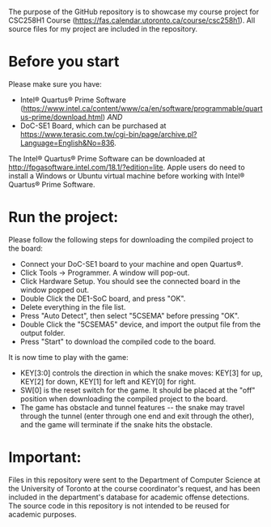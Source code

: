 The purpose of the GitHub repository is to showcase my course project for CSC258H1 Course (https://fas.calendar.utoronto.ca/course/csc258h1). All source files for my project are included in the repository.

# Before you start
Please make sure you have:
- Intel® Quartus® Prime Software (https://www.intel.ca/content/www/ca/en/software/programmable/quartus-prime/download.html) _AND_ 
- DoC-SE1 Board, which can be purchased at https://www.terasic.com.tw/cgi-bin/page/archive.pl?Language=English&No=836.

The Intel® Quartus® Prime Software can be downloaded at http://fpgasoftware.intel.com/18.1/?edition=lite. Apple users do need to install a Windows or Ubuntu virtual machine before working with Intel® Quartus® Prime Software. 

# Run the project:
Please follow the following steps for downloading the compiled project to the board:
- Connect your DoC-SE1 board to your machine and open Quartus®.
- Click Tools -> Programmer. A window will pop-out.
- Click Hardware Setup. You should see the connected board in the window popped out.
- Double Click the DE1-SoC board, and press "OK".
- Delete everything in the file list.
- Press "Auto Detect", then select "5CSEMA" before pressing "OK".
- Double Click the "5CSEMA5" device, and import the output file from the output folder.
- Press "Start" to download the compiled code to the board.

It is now time to play with the game:
- KEY[3:0] controls the direction in which the snake moves: KEY[3] for up, KEY[2] for down, KEY[1] for left and KEY[0] for right. 
- SW[0] is the reset switch for the game. It should be placed at the "off" position when downloading the compiled project to the board.
- The game has obstacle and tunnel features -- the snake may travel through the tunnel (enter through one end and exit through the other), and the game will terminate if the snake hits the obstacle.

# Important: 
Files in this repository were sent to the Department of Computer Science at the University of Toronto at the course coordinator's request, and has been included in the department's database for academic offense detections. The source code in this repository is not intended to be reused for academic purposes.

